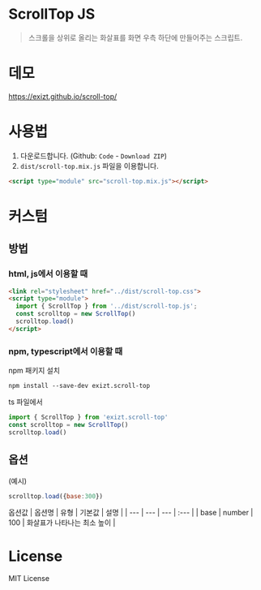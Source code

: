 # ScrollTop JS
> 스크롤을 상위로 올리는 화살표를 화면 우측 하단에 만들어주는 스크립트.


# 데모

https://exizt.github.io/scroll-top/


# 사용법
1. 다운로드합니다. (Github: `Code` - `Download ZIP`)
2. `dist/scroll-top.mix.js` 파일을 이용합니다. 
```html
<script type="module" src="scroll-top.mix.js"></script>
```


# 커스텀
## 방법
### html, js에서 이용할 때
```html
<link rel="stylesheet" href="../dist/scroll-top.css">
<script type="module">
  import { ScrollTop } from '../dist/scroll-top.js';
  const scrolltop = new ScrollTop()
  scrolltop.load()
</script>
```

### npm, typescript에서 이용할 때
npm 패키지 설치
```shell
npm install --save-dev exizt.scroll-top
```

ts 파일에서
```ts
import { ScrollTop } from 'exizt.scroll-top'
const scrolltop = new ScrollTop()
scrolltop.load()
```

## 옵션
(예시)
```js
scrolltop.load({base:300})
```

옵션값
| 옵션명 | 유형 | 기본값 | 설명 | 
| --- | --- | --- | :--- |
| base | number | 100 | 화살표가 나타나는 최소 높이 |


# License

MIT License